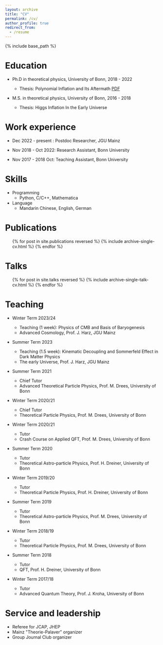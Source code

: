 ```yaml
---
layout: archive
title: "CV"
permalink: /cv/
author_profile: true
redirect_from:
  - /resume
---
```


{% include base_path %}

Education
======
* Ph.D in theoretical physics, University of Bonn, 2018 - 2022
    * Thesis: Polynomial Inflation and Its Aftermath [PDF](https://bonndoc.ulb.uni-bonn.de/xmlui/handle/20.500.11811/10407)
      
* M.S. in theoretical physics, University of Bonn, 2016 - 2018
    * Thesis: Higgs Inflation In the Early Universe
      
<!-- * B.S. in physics, China Three Gorges University, 2012 -2016 -->

Work experience
======
* Dec 2022 - present : Postdoc Researcher, JGU Mainz
  <!-- * Duties includes: Updates and improvements to template -->
  <!-- * Supervisor: The Users -->

* Nov 2018 - Oct 2022: Research Assistant, Bonn University 
  <!-- * Duties included: Merging pull requests  -->
  <!-- * Supervisor: Professor Hub -->
  
* Nov 2017 - 2018 Oct: Teaching  Assistant, Bonn University 


  <!-- * Summer 2015: Research Assistant -->
  <!-- * Github University -->
  <!-- * Duties included: Tagging issues -->
  <!-- * Supervisor: Professor Git -->
  
Skills
======
* Programming
  * Python, C/C++, Mathematica
* Language
  * Mandarin Chinese, English, German

Publications
======
  <ul>{% for post in site.publications reversed %}
    {% include archive-single-cv.html %}
  {% endfor %}</ul>
  
Talks
======
  <ul>{% for post in site.talks reversed %}
    {% include archive-single-talk-cv.html  %}
  {% endfor %}</ul>
  
 <!--Teaching
======
  <ul>{% for post in site.teaching reversed %}
    {% include archive-single-cv.html %}
  {% endfor %}</ul> 
-->
  

Teaching
======
* Winter Term 2023/24
  * Teaching (1 week): Physics of CMB and Basis of Baryogenesis
  * Advanced Cosmology, Prof. J. Harz, JGU Mainz

* Summer Term 2023
    * Teaching (1.5 week): Kinematic Decoupling  and Sommerfeld Effect in Dark Matter Physics
    * The early Universe, Prof. J. Harz, JGU Mainz

* Summer Term 2021
    * Chief Tutor
    * Advanced Theoretical Particle Physics, Prof. M. Drees, University of Bonn

* Winter Term 2020/21
    * Chief Tutor
    * Theoretical Particle Physics, Prof. M. Drees, University of Bonn

* Winter Term 2020/21
    * Tutor
    * Crash Course on  Applied QFT, Prof. M. Drees, University of Bonn

* Summer Term 2020
    * Tutor
    * Theoretical Astro-particle Physics,  Prof. H. Dreiner, University of Bonn

* Winter Term 2019/20
    * Tutor
    * Theoretical Particle Physics,  Prof. H. Dreiner, University of Bonn

* Summer Term 2019
  * Tutor
  * Theoretical Astro-particle Physics, Prof. M. Drees, University of Bonn

* Winter Term 2018/19
  * Tutor
  * Theoretical Particle Physics, Prof. M. Drees, University of Bonn

* Summer Term 2018
  * Tutor  
  * QFT,  Prof. H. Dreiner, University of Bonn

* Winter Term 2017/18
  * Tutor
  * Advanced Quantum Theory,   Prof. J. Kroha, University of Bonn
 
Service and leadership
======
* Referee for JCAP, JHEP
* Mainz "Theorie-Palaver" organizer
* Group Journal Club  organizer


